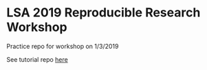 # LSA 2019 Reproducible Research Workshop   
  
Practice repo for workshop on 1/3/2019  
  
See tutorial repo [here](https://github.com/mcdonn/LSA2019-Reproducible-Research)  
